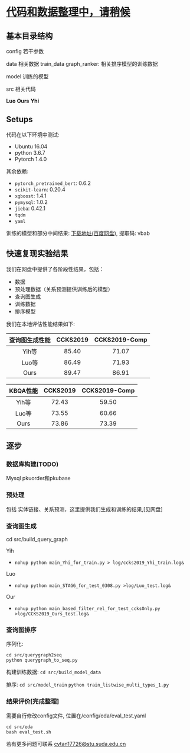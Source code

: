 # [代码和数据整理中，请稍候](https://github.com/cytan17726/KBQA_QueryGraphGeneration/tree/cytan)

## 基本目录结构

config 若干参数

data 相关数据
    train_data
        graph_ranker: 相关排序模型的训练数据

model 训练的模型

src 相关代码

__Luo__ __Ours__ __Yhi__

## Setups

代码在以下环境中测试:

- Ubuntu 16.04
- python 3.6.7
- Pytorch 1.4.0

其余依赖:

- `pytorch_pretrained_bert`: 0.6.2
- `scikit-learn`: 0.20.4
- `xgboost`: 1.4.1
- `pymysql`: 1.0.2
- `jieba`: 0.42.1
- `tqdm`
- `yaml`

训练的模型和部分中间结果:
[下载地址(百度网盘)](https://pan.baidu.com/s/1UzczuOdBNAwjP9h8Sf0cjA), 提取码: vbab

## 快速复现实验结果

我们在网盘中提供了各阶段性结果，包括：

- 数据
- 预处理数据（关系预测提供训练后的模型）
- 查询图生成
- 训练数据
- 排序模型

我们在本地评估性能结果如下:

|查询图生成性能|CCKS2019|CCKS2019-Comp|
|:---:|:---:|:---:|
|Yih等|85.40|71.07|
|Luo等|86.49|71.93|
|Ours|89.47|86.91|

|KBQA性能|CCKS2019|CCKS2019-Comp|
|:---:|:---:|:---:|
|Yih等|72.43|59.50|
|Luo等|73.55|60.66|
|Ours|73.86|73.39|

## 逐步

### 数据库构建(TODO)

Mysql pkuorder和pkubase

### 预处理

包括 实体链接、关系预测，这里提供我们生成和训练的结果,[见网盘]

### 查询图生成

cd src/build_query_graph

Yih

- `nohup python main_Yhi_for_train.py > log/ccks2019_Yhi_train.log&`

Luo

- `nohup python main_STAGG_for_test_0308.py >log/Luo_test.log&`

Our

- `nohup python main_based_filter_rel_for_test_ccksOnly.py >log/CCKS2019_Ours_test.log&`

### 查询图排序

序列化:
```
cd src/querygraph2seq
python querygraph_to_seq.py
```

构建训练数据: `cd src/build_model_data`

排序: `cd src/model_train`
`python train_listwise_multi_types_1.py`

### 结果评价[完成整理]

需要自行修改config文件, 位置在/config/eda/eval_test.yaml

```
cd src/eda
bash eval_test.sh
```

若有更多问题可联系 cytan17726@stu.suda.edu.cn